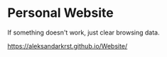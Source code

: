 # Personal Website

If something doesn't work, just clear browsing data.

https://aleksandarkrst.github.io/Website/
